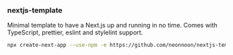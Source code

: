 ### nextjs-template

Minimal template to have a Next.js up and running in no time.
Comes with TypeScript, prettier, eslint and stylelint support.

```sh
npx create-next-app --use-npm -e https://github.com/neonnoon/nextjs-template
```
